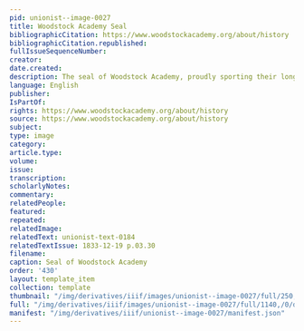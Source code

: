 ```yaml
---
pid: unionist--image-0027
title: Woodstock Academy Seal
bibliographicCitation: https://www.woodstockacademy.org/about/history
bibliographicCitation.republished: 
fullIssueSequenceNumber: 
creator: 
date.created: 
description: The seal of Woodstock Academy, proudly sporting their long existence
language: English
publisher: 
IsPartOf: 
rights: https://www.woodstockacademy.org/about/history
source: https://www.woodstockacademy.org/about/history
subject: 
type: image
category: 
article.type: 
volume: 
issue: 
transcription: 
scholarlyNotes: 
commentary: 
relatedPeople: 
featured: 
repeated: 
relatedImage: 
relatedText: unionist-text-0184
relatedTextIssue: 1833-12-19 p.03.30
filename: 
caption: Seal of Woodstock Academy
order: '430'
layout: template_item
collection: template
thumbnail: "/img/derivatives/iiif/images/unionist--image-0027/full/250,/0/default.jpg"
full: "/img/derivatives/iiif/images/unionist--image-0027/full/1140,/0/default.jpg"
manifest: "/img/derivatives/iiif/unionist--image-0027/manifest.json"
---
```

